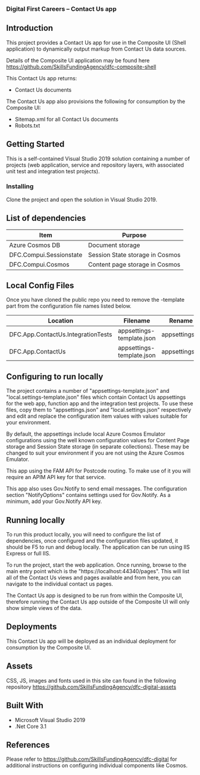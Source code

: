 ### Digital First Careers – Contact Us app

## Introduction

This project provides a Contact Us app for use in the Composite UI (Shell application) to dynamically output markup from Contact Us data sources.

Details of the Composite UI application may be found here https://github.com/SkillsFundingAgency/dfc-composite-shell

This Contact Us app returns:

* Contact Us documents

The Contact Us app also provisions the following for consumption by the Composite UI:

* Sitemap.xml for all Contact Us documents
* Robots.txt

## Getting Started

This is a self-contained Visual Studio 2019 solution containing a number of projects (web application, service and repository layers, with associated unit test and integration test projects).

### Installing

Clone the project and open the solution in Visual Studio 2019.

## List of dependencies

|Item	|Purpose|
|-------|-------|
|Azure Cosmos DB | Document storage |
|DFC.Compui.Sessionstate|Session State storage in Cosmos|
|DFC.Compui.Cosmos|Content page storage in Cosmos|

## Local Config Files

Once you have cloned the public repo you need to remove the -template part from the configuration file names listed below.

| Location | Filename | Rename to |
|-------|-------|-------|
| DFC.App.ContactUs.IntegrationTests | appsettings-template.json | appsettings.json |
| DFC.App.ContactUs | appsettings-template.json | appsettings.json |

## Configuring to run locally

The project contains a number of "appsettings-template.json" and "local.settings-template.json" files which contain Contact Us appsettings for the web app, function app and the integration test projects. To use these files, copy them to "appsettings.json" and "local.settings.json" respectively and edit and replace the configuration item values with values suitable for your environment.

By default, the appsettings include local Azure Cosmos Emulator configurations using the well known configuration values for Content Page storage and Session State storage (in separate collections). These may be changed to suit your environment if you are not using the Azure Cosmos Emulator.

This app using the FAM API for Postcode routing. To make use of it you will require an APIM API key for that service.

This app also uses Gov.Notify to send email messages. The configuration section "NotifyOptions" contains settings used for Gov.Notify. As a minimum, add your Gov.Notify API key.

## Running locally

To run this product locally, you will need to configure the list of dependencies, once configured and the configuration files updated, it should be F5 to run and debug locally. The application can be run using IIS Express or full IIS.

To run the project, start the web application. Once running, browse to the main entry point which is the "https://localhost:44340/pages". This will list all of the Contact Us views and pages available and from here, you can navigate to the individual contact us pages.

The Contact Us app is designed to be run from within the Composite UI, therefore running the Contact Us app outside of the Composite UI will only show simple views of the data.

## Deployments

This Contact Us app will be deployed as an individual deployment for consumption by the Composite UI.

## Assets

CSS, JS, images and fonts used in this site can found in the following repository https://github.com/SkillsFundingAgency/dfc-digital-assets

## Built With

* Microsoft Visual Studio 2019
* .Net Core 3.1

## References

Please refer to https://github.com/SkillsFundingAgency/dfc-digital for additional instructions on configuring individual components like Cosmos.
